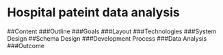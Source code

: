 # Hospital pateint data analysis

##Content 
###Outline
###Goals
###Layout
###Technologies
###System Design
##Schema Design
###Development Process
###Data Analysis
###Outcome




